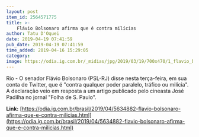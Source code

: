```yaml
---
layout: post
item_id: 2564571775
title: >-
    Flávio Bolsonaro afirma que é contra milícias
author: Tatu D'Oquei
date: 2019-04-19 07:41:59
pub_date: 2019-04-19 07:41:59
time_added: 2019-04-16 15:29:05
category: 
image: https://odia.ig.com.br/_midias/jpg/2019/03/19/700x470/1_flavio_bolsonaro-10267893.jpg
---
```


Rio - O senador Flávio Bolsonaro (PSL-RJ) disse nesta terça-feira, em sua conta de Twitter, que é "contra qualquer poder paralelo, tráfico ou milícia". A declaração veio em resposta a um artigo publicado pelo cineasta José Padilha no jornal "Folha de S. Paulo".

**Link:** [https://odia.ig.com.br/brasil/2019/04/5634882-flavio-bolsonaro-afirma-que-e-contra-milicias.html](https://odia.ig.com.br/brasil/2019/04/5634882-flavio-bolsonaro-afirma-que-e-contra-milicias.html)

